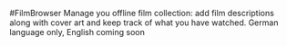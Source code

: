 #FilmBrowser
Manage you offline film collection: add film descriptions along with cover art and keep track of what you have watched. German language only, English coming soon
